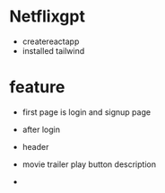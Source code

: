 # Netflixgpt
- createreactapp
- installed tailwind 

# feature 
- first page is login and signup page
- after login 
 - header
 - movie trailer 
 play button
 description



- 